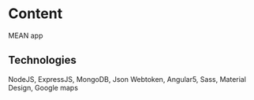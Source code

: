 # Content

MEAN app

## Technologies


NodeJS,
ExpressJS,
MongoDB,
Json Webtoken,
Angular5,
Sass,
Material Design,
Google maps
